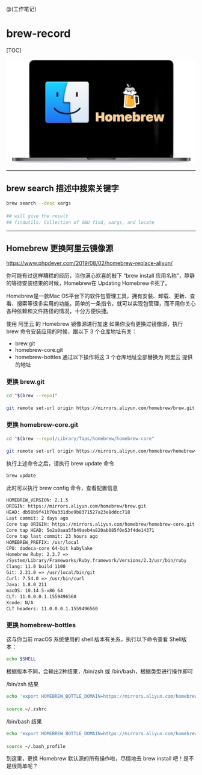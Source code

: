 @(工作笔记)

# brew-record

[TOC]

![Alt text](./1592553579201.png)


---


## brew search 描述中搜索关键字

```bash
brew search --desc xargs

## will give the result
## findutils: Collection of GNU find, xargs, and locate
```

---

## Homebrew 更换阿里云镜像源
https://www.phpdever.com/2019/08/02/homebrew-replace-aliyun/

你可能有过这样糟糕的经历，当你满心欢喜的敲下 “brew install 应用名称”，静静的等待安装结果的时候，Homebrew在 Updating Homebrew卡死了。

Homebrew是一款Mac OS平台下的软件包管理工具，拥有安装、卸载、更新、查看、搜索等很多实用的功能。简单的一条指令，就可以实现包管理，而不用你关心各种依赖和文件路径的情况，十分方便快捷。

使用 阿里云 的 Homebrew 镜像源进行加速
如果你没有更换过镜像源，执行 brew 命令安装应用的时候，跟以下 3 个仓库地址有关：

- brew.git
- homebrew-core.git
- homebrew-bottles
通过以下操作将这 3 个仓库地址全部替换为 阿里云 提供的地址

### 更换 brew.git


```bash
cd "$(brew --repo)"

git remote set-url origin https://mirrors.aliyun.com/homebrew/brew.git
```

### 更换 homebrew-core.git

```bash
cd "$(brew --repo)/Library/Taps/homebrew/homebrew-core"

git remote set-url origin https://mirrors.aliyun.com/homebrew/homebrew-core.git
```

执行上述命令之后，请执行 brew update 命令

```bash
brew update
```


此时可以执行 brew config 命令，查看配置信息

```plain
HOMEBREW_VERSION: 2.1.5
ORIGIN: https://mirrors.aliyun.com/homebrew/brew.git
HEAD: db58b9f41b70a331dbe9b8371527a23e8ddcc718
Last commit: 2 days ago
Core tap ORIGIN: https://mirrors.aliyun.com/homebrew/homebrew-core.git
Core tap HEAD: 5e2a0aaa5fb49aeb4a820ab085f0e53f4de14371
Core tap last commit: 23 hours ago
HOMEBREW_PREFIX: /usr/local
CPU: dodeca-core 64-bit kabylake
Homebrew Ruby: 2.3.7 => /System/Library/Frameworks/Ruby.framework/Versions/2.3/usr/bin/ruby
Clang: 11.0 build 1100
Git: 2.21.0 => /usr/local/bin/git
Curl: 7.54.0 => /usr/bin/curl
Java: 1.8.0_211
macOS: 10.14.5-x86_64
CLT: 11.0.0.0.1.1559496560
Xcode: N/A
CLT headers: 11.0.0.0.1.1559496560
```

### 更换 homebrew-bottles
这与你当前 macOS 系统使用的 shell 版本有关系，执行以下命令查看 Shell版本：

```bash
echo $SHELL
```

根据版本不同，会输出2种结果，/bin/zsh 或 /bin/bash，根据类型进行操作即可

/bin/zsh 结果

```bash
echo 'export HOMEBREW_BOTTLE_DOMAIN=https://mirrors.aliyun.com/homebrew/homebrew-bottles' >> ~/.zshrc

source ~/.zshrc

```

/bin/bash 结果

```bash
echo 'export HOMEBREW_BOTTLE_DOMAIN=https://mirrors.aliyun.com/homebrew/homebrew-bottles' >> ~/.bash_profile

source ~/.bash_profile
```

到这里，更换 Homebrew 默认源的所有操作啦，尽情地去 brew install 吧！是不是很简单呢？